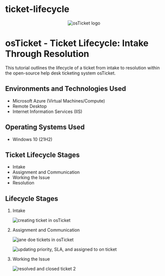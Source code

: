 # ticket-lifecycle

<p align="center">
<img src="https://i.imgur.com/Clzj7Xs.png" alt="osTicket logo"/>
</p>

<h1>osTicket - Ticket Lifecycle: Intake Through Resolution</h1>
This tutorial outlines the lifecycle of a ticket from intake to resolution within the open-source help desk ticketing system osTicket.<br />



<h2>Environments and Technologies Used</h2>

- Microsoft Azure (Virtual Machines/Compute)
- Remote Desktop
- Internet Information Services (IIS)

<h2>Operating Systems Used </h2>

- Windows 10</b> (21H2)

<h2>Ticket Lifecycle Stages</h2>

- Intake
- Assignment and Communication
- Working the Issue
- Resolution


<h2>Lifecycle Stages</h2>

1. Intake

   ![creating ticket in osTicket](https://github.com/meganhoose/ticket-lifecycle/assets/142938638/9d78f21b-17f0-4edc-83e5-f06d591e6b58)


2. Assignment and Communication

   ![jane doe tickets in osTicket](https://github.com/meganhoose/ticket-lifecycle/assets/142938638/0ee69c25-7a1a-4858-b746-738396dd519e)


   ![updating priority, SLA, and assigned to on ticket](https://github.com/meganhoose/ticket-lifecycle/assets/142938638/1768e9cc-1242-4ebb-936b-ab0245b3488d)




4. Working the Issue

   ![resolved and closed ticket 2](https://github.com/meganhoose/ticket-lifecycle/assets/142938638/9add28f6-1505-46d8-bdc5-f6e1ec3fef9d)
